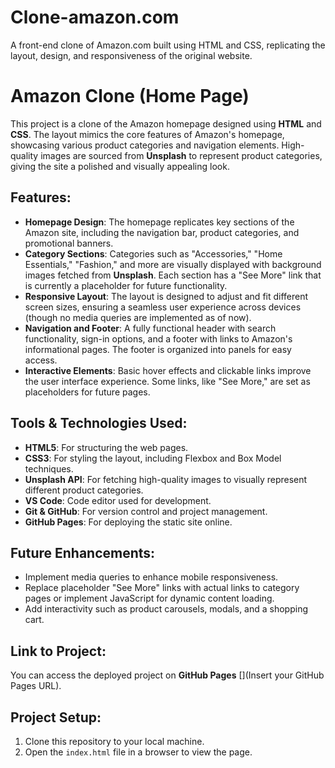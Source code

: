 # Clone-amazon.com
A front-end clone of Amazon.com built using HTML and CSS, replicating the layout, design, and responsiveness of the original website.

# Amazon Clone (Home Page)
This project is a clone of the Amazon homepage designed using **HTML** and **CSS**. The layout mimics the core features of Amazon's homepage, showcasing various product categories and navigation elements. High-quality images are sourced from **Unsplash** to represent product categories, giving the site a polished and visually appealing look.

## Features:
- **Homepage Design**: The homepage replicates key sections of the Amazon site, including the navigation bar, product categories, and promotional banners.
- **Category Sections**: Categories such as "Accessories," "Home Essentials," "Fashion," and more are visually displayed with background images fetched from **Unsplash**. Each section has a "See More" link that is currently a placeholder for future functionality.
- **Responsive Layout**: The layout is designed to adjust and fit different screen sizes, ensuring a seamless user experience across devices (though no media queries are implemented as of now).
- **Navigation and Footer**: A fully functional header with search functionality, sign-in options, and a footer with links to Amazon's informational pages. The footer is organized into panels for easy access.
- **Interactive Elements**: Basic hover effects and clickable links improve the user interface experience. Some links, like "See More," are set as placeholders for future pages.

## Tools & Technologies Used:
- **HTML5**: For structuring the web pages.
- **CSS3**: For styling the layout, including Flexbox and Box Model techniques.
- **Unsplash API**: For fetching high-quality images to visually represent different product categories.
- **VS Code**: Code editor used for development.
- **Git & GitHub**: For version control and project management.
- **GitHub Pages**: For deploying the static site online.

## Future Enhancements:
- Implement media queries to enhance mobile responsiveness.
- Replace placeholder "See More" links with actual links to category pages or implement JavaScript for dynamic content loading.
- Add interactivity such as product carousels, modals, and a shopping cart.

## Link to Project:
You can access the deployed project on **GitHub Pages** [](Insert your GitHub Pages URL).

## Project Setup:
1. Clone this repository to your local machine.
2. Open the `index.html` file in a browser to view the page.
